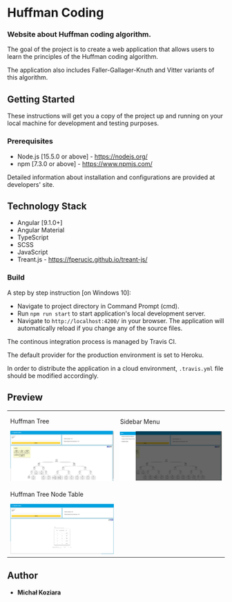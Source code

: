 
# Huffman Coding
### Website about Huffman coding algorithm.

The goal of the project is to create a web application that allows users to learn the principles of the Huffman coding algorithm.

The application also includes Faller-Gallager-Knuth and Vitter variants of this algorithm.

## Getting Started

These instructions will get you a copy of the project up and running on 
your local machine for development and testing purposes.

### Prerequisites

* Node.js [15.5.0 or above] - https://nodejs.org/
* npm [7.3.0 or above] - https://www.npmjs.com/

Detailed information about installation and configurations are provided at developers' site.

## Technology Stack

* Angular [9.1.0+]
* Angular Material
* TypeScript
* SCSS
* JavaScript
* Treant.js - https://fperucic.github.io/treant-js/

### Build 

A step by step instruction [on Windows 10]:
* Navigate to project directory in Command Prompt (cmd).
* Run `npm run start` to start application's local development server. 
* Navigate to `http://localhost:4200/` in your browser. 
The application will automatically reload if you change any of the source files.

The continous integration process is managed by Travis CI.

The default provider for the production environment is set to Heroku.

In order to distribute the application in a cloud environment, ``.travis.yml`` file should be modified accordingly.

## Preview

<table>
    <tr>
        <td>
            <p>Huffman Tree</p>
            <img src="images/img_1.png" alt="huffman tree" title="Huffman Tree">
        </td>
        <td>
            <p>Sidebar Menu</p>
            <img src="images/img_2.png" alt="sidebar menu" title="Sidebar Menu">
        </td>
    </tr>
        <td>
            <p>Huffman Tree Node Table</p>
            <img src="images/img_3.png" alt="huffman tree node table" title="Huffman Tree Node Table">
        </td>
    </tr>
</table>

## Author

* **Michał Koziara** 
